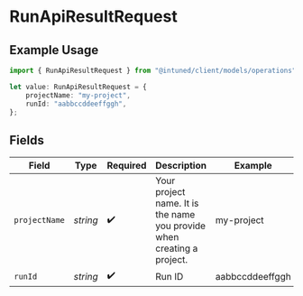 # RunApiResultRequest

## Example Usage

```typescript
import { RunApiResultRequest } from "@intuned/client/models/operations";

let value: RunApiResultRequest = {
    projectName: "my-project",
    runId: "aabbccddeeffggh",
};
```

## Fields

| Field                                                                  | Type                                                                   | Required                                                               | Description                                                            | Example                                                                |
| ---------------------------------------------------------------------- | ---------------------------------------------------------------------- | ---------------------------------------------------------------------- | ---------------------------------------------------------------------- | ---------------------------------------------------------------------- |
| `projectName`                                                          | *string*                                                               | :heavy_check_mark:                                                     | Your project name. It is the name you provide when creating a project. | my-project                                                             |
| `runId`                                                                | *string*                                                               | :heavy_check_mark:                                                     | Run ID                                                                 | aabbccddeeffggh                                                        |